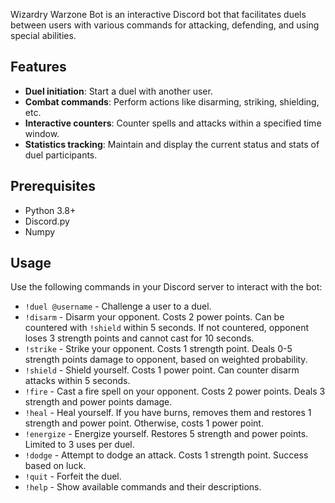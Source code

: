 Wizardry Warzone Bot is an interactive Discord bot that facilitates duels between users with various commands for attacking, defending, and using special abilities.

## Features

- **Duel initiation**: Start a duel with another user.
- **Combat commands**: Perform actions like disarming, striking, shielding, etc.
- **Interactive counters**: Counter spells and attacks within a specified time window.
- **Statistics tracking**: Maintain and display the current status and stats of duel participants.

## Prerequisites

- Python 3.8+
- Discord.py
- Numpy

## Usage

Use the following commands in your Discord server to interact with the bot:

- `!duel @username` - Challenge a user to a duel.
- `!disarm` - Disarm your opponent. Costs 2 power points. Can be countered with `!shield` within 5 seconds. If not countered, opponent loses 3 strength points and cannot cast for 10 seconds.
- `!strike` - Strike your opponent. Costs 1 strength point. Deals 0-5 strength points damage to opponent, based on weighted probability.
- `!shield` - Shield yourself. Costs 1 power point. Can counter disarm attacks within 5 seconds.
- `!fire` - Cast a fire spell on your opponent. Costs 2 power points. Deals 3 strength and power points damage.
- `!heal` - Heal yourself. If you have burns, removes them and restores 1 strength and power point. Otherwise, costs 1 power point.
- `!energize` - Energize yourself. Restores 5 strength and power points. Limited to 3 uses per duel.
- `!dodge` - Attempt to dodge an attack. Costs 1 strength point. Success based on luck.
- `!quit` - Forfeit the duel.
- `!help` - Show available commands and their descriptions.
